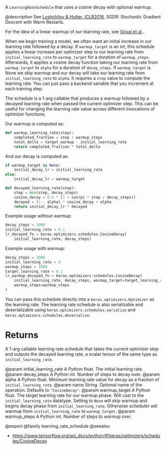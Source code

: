 A `LearningRateSchedule` that uses a cosine decay with optional warmup.

@description
See [Loshchilov & Hutter, ICLR2016](https://arxiv.org/abs/1608.03983),
SGDR: Stochastic Gradient Descent with Warm Restarts.

For the idea of a linear warmup of our learning rate,
see [Goyal et al.](https://arxiv.org/pdf/1706.02677.pdf).

When we begin training a model, we often want an initial increase in our
learning rate followed by a decay. If `warmup_target` is an int, this
schedule applies a linear increase per optimizer step to our learning rate
from `initial_learning_rate` to `warmup_target` for a duration of
`warmup_steps`. Afterwards, it applies a cosine decay function taking our
learning rate from `warmup_target` to `alpha` for a duration of
`decay_steps`. If `warmup_target` is None we skip warmup and our decay
will take our learning rate from `initial_learning_rate` to `alpha`.
It requires a `step` value to  compute the learning rate. You can
just pass a backend variable that you increment at each training step.

The schedule is a 1-arg callable that produces a warmup followed by a
decayed learning rate when passed the current optimizer step. This can be
useful for changing the learning rate value across different invocations of
optimizer functions.

Our warmup is computed as:

```python
def warmup_learning_rate(step):
    completed_fraction = step / warmup_steps
    total_delta = target_warmup - initial_learning_rate
    return completed_fraction * total_delta
```

And our decay is computed as:

```python
if warmup_target is None:
    initial_decay_lr = initial_learning_rate
else:
    initial_decay_lr = warmup_target

def decayed_learning_rate(step):
    step = min(step, decay_steps)
    cosine_decay = 0.5 * (1 + cos(pi * step / decay_steps))
    decayed = (1 - alpha) * cosine_decay + alpha
    return initial_decay_lr * decayed
```

Example usage without warmup:

```python
decay_steps = 1000
initial_learning_rate = 0.1
lr_decayed_fn = keras.optimizers.schedules.CosineDecay(
    initial_learning_rate, decay_steps)
```

Example usage with warmup:

```python
decay_steps = 1000
initial_learning_rate = 0
warmup_steps = 1000
target_learning_rate = 0.1
lr_warmup_decayed_fn = keras.optimizers.schedules.CosineDecay(
    initial_learning_rate, decay_steps, warmup_target=target_learning_rate,
    warmup_steps=warmup_steps
)
```

You can pass this schedule directly into a `keras.optimizers.Optimizer`
as the learning rate. The learning rate schedule is also serializable and
deserializable using `keras.optimizers.schedules.serialize` and
`keras.optimizers.schedules.deserialize`.

# Returns
A 1-arg callable learning rate schedule that takes the current optimizer
step and outputs the decayed learning rate, a scalar tensor of the
same type as `initial_learning_rate`.

@param initial_learning_rate A Python float. The initial learning rate.
@param decay_steps A Python int. Number of steps to decay over.
@param alpha A Python float. Minimum learning rate value for decay as a
    fraction of `initial_learning_rate`.
@param name String. Optional name of the operation.  Defaults to
    `"CosineDecay"`.
@param warmup_target A Python float. The target learning rate for our
    warmup phase. Will cast to the `initial_learning_rate` datatype.
    Setting to `None` will skip warmup and begins decay phase from
    `initial_learning_rate`. Otherwise scheduler will warmup from
    `initial_learning_rate` to `warmup_target`.
@param warmup_steps A Python int. Number of steps to warmup over.

@export
@family learning_rate_schedule
@seealso
+ <https://www.tensorflow.org/api_docs/python/tf/keras/optimizers/schedules/CosineDecay>
